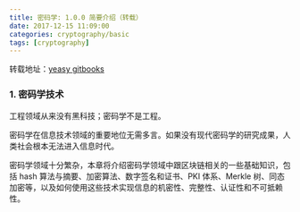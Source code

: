 ```yaml
---
title: 密码学: 1.0.0 简要介绍（转载）
date: 2017-12-15 11:09:00
categories: cryptography/basic
tags: [cryptography]
---
```


转载地址：[yeasy gitbooks](https://yeasy.gitbooks.io/blockchain_guide/content/crypto/)

### 1. 密码学技术
工程领域从来没有黑科技；密码学不是工程。

密码学在信息技术领域的重要地位无需多言。如果没有现代密码学的研究成果，人类社会根本无法进入信息时代。

密码学领域十分繁杂，本章将介绍密码学领域中跟区块链相关的一些基础知识，包括 hash 算法与摘要、加密算法、数字签名和证书、PKI 体系、Merkle 树、同态加密等，以及如何使用这些技术实现信息的机密性、完整性、认证性和不可抵赖性。
